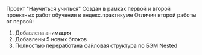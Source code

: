 Проект "Научиться учиться"
Создан в рамках первой и второй проектных работ обучения в яндекс.практикуме
Отличия второй работы от первой: 
1. Добавлена анимация
2. Добавлены 5 новых блоков
3. Полностью переработана файловая структура по БЭМ Nested
